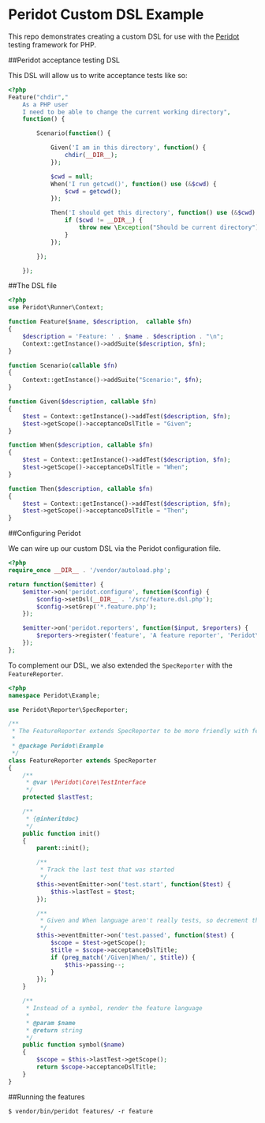 Peridot Custom DSL Example
==========================

This repo demonstrates creating a custom DSL for use with the [Peridot](https://github.com/peridot-php/peridot) testing framework for PHP.

##Peridot acceptance testing DSL

This DSL will allow us to write acceptance tests like so:

```php
<?php
Feature("chdir","
    As a PHP user
    I need to be able to change the current working directory",
    function() {

        Scenario(function() {

            Given('I am in this directory', function() {
                chdir(__DIR__);
            });

            $cwd = null;
            When('I run getcwd()', function() use (&$cwd) {
                $cwd = getcwd();
            });

            Then('I should get this directory', function() use (&$cwd) {
                if ($cwd != __DIR__) {
                    throw new \Exception("Should be current directory");
                }
            });

        });

    });
```

##The DSL file

```php
<?php
use Peridot\Runner\Context;

function Feature($name, $description,  callable $fn)
{
    $description = 'Feature: ' . $name . $description . "\n";
    Context::getInstance()->addSuite($description, $fn);
}

function Scenario(callable $fn)
{
    Context::getInstance()->addSuite("Scenario:", $fn);
}

function Given($description, callable $fn)
{
    $test = Context::getInstance()->addTest($description, $fn);
    $test->getScope()->acceptanceDslTitle = "Given";
}

function When($description, callable $fn)
{
    $test = Context::getInstance()->addTest($description, $fn);
    $test->getScope()->acceptanceDslTitle = "When";
}

function Then($description, callable $fn)
{
    $test = Context::getInstance()->addTest($description, $fn);
    $test->getScope()->acceptanceDslTitle = "Then";
}
```

##Configuring Peridot

We can wire up our custom DSL via the Peridot configuration file.

```php
<?php
require_once __DIR__ . '/vendor/autoload.php';

return function($emitter) {
    $emitter->on('peridot.configure', function($config) {
        $config->setDsl(__DIR__ . '/src/feature.dsl.php');
        $config->setGrep('*.feature.php');
    });

    $emitter->on('peridot.reporters', function($input, $reporters) {
        $reporters->register('feature', 'A feature reporter', 'Peridot\Example\FeatureReporter');
    });
};
```

To complement our DSL, we also extended the `SpecReporter`
with the `FeatureReporter`.

```php
<?php
namespace Peridot\Example;

use Peridot\Reporter\SpecReporter;

/**
 * The FeatureReporter extends SpecReporter to be more friendly with feature language
 *
 * @package Peridot\Example
 */
class FeatureReporter extends SpecReporter
{
    /**
     * @var \Peridot\Core\TestInterface
     */
    protected $lastTest;

    /**
     * {@inheritdoc}
     */
    public function init()
    {
        parent::init();

        /**
         * Track the last test that was started
         */
        $this->eventEmitter->on('test.start', function($test) {
            $this->lastTest = $test;
        });

        /**
         * Given and When language aren't really tests, so decrement the pass count that reported
         */
        $this->eventEmitter->on('test.passed', function($test) {
            $scope = $test->getScope();
            $title = $scope->acceptanceDslTitle;
            if (preg_match('/Given|When/', $title)) {
                $this->passing--;
            }
        });
    }

    /**
     * Instead of a symbol, render the feature language
     *
     * @param $name
     * @return string
     */
    public function symbol($name)
    {
        $scope = $this->lastTest->getScope();
        return $scope->acceptanceDslTitle;
    }
}
```

##Running the features

```
$ vendor/bin/peridot features/ -r feature
```
